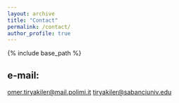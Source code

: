 ```yaml
---
layout: archive
title: "Contact"
permalink: /contact/
author_profile: true
---
```

{% include base_path %}

e-mail:
---
omer.tiryakiler@mail.polimi.it
tiryakiler@sabanciuniv.edu
